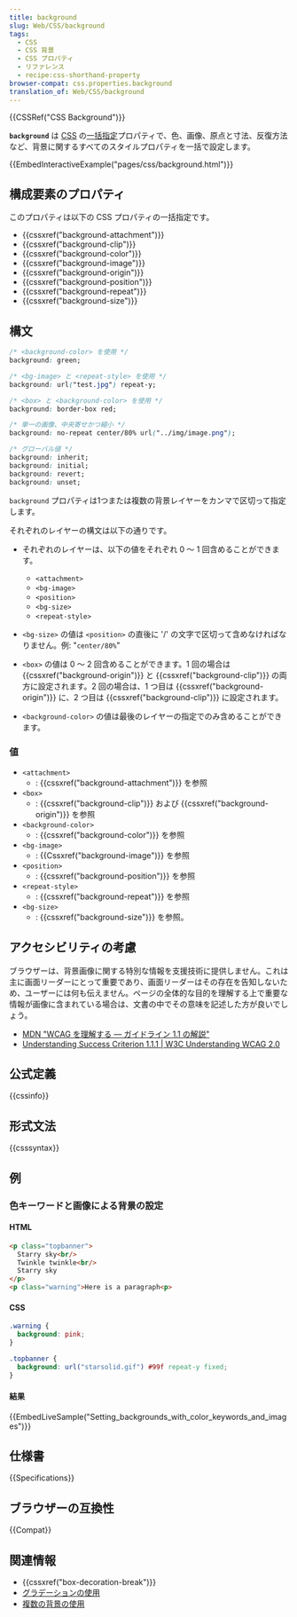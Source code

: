 ```yaml
---
title: background
slug: Web/CSS/background
tags:
  - CSS
  - CSS 背景
  - CSS プロパティ
  - リファレンス
  - recipe:css-shorthand-property
browser-compat: css.properties.background
translation_of: Web/CSS/background
---
```

{{CSSRef("CSS Background")}}

**`background`** は [CSS](/ja/docs/Web/CSS) の[一括指定](/ja/docs/Web/CSS/Shorthand_properties)プロパティで、色、画像、原点と寸法、反復方法など、背景に関するすべてのスタイルプロパティを一括で設定します。

{{EmbedInteractiveExample("pages/css/background.html")}}

## 構成要素のプロパティ

このプロパティは以下の CSS プロパティの一括指定です。

- {{cssxref("background-attachment")}}
- {{cssxref("background-clip")}}
- {{cssxref("background-color")}}
- {{cssxref("background-image")}}
- {{cssxref("background-origin")}}
- {{cssxref("background-position")}}
- {{cssxref("background-repeat")}}
- {{cssxref("background-size")}}

## 構文

```css
/* <background-color> を使用 */
background: green;

/* <bg-image> と <repeat-style> を使用 */
background: url("test.jpg") repeat-y;

/* <box> と <background-color> を使用 */
background: border-box red;

/* 単一の画像、中央寄せかつ縮小 */
background: no-repeat center/80% url("../img/image.png");

/* グローバル値 */
background: inherit;
background: initial;
background: revert;
background: unset;
```

`background` プロパティは1つまたは複数の背景レイヤーをカンマで区切って指定します。

それぞれのレイヤーの構文は以下の通りです。

- それぞれのレイヤーは、以下の値をそれぞれ 0 ～ 1 回含めることができます。

  - `<attachment>`
  - `<bg-image>`
  - `<position>`
  - `<bg-size>`
  - `<repeat-style>`

- `<bg-size>` の値は `<position>` の直後に '/' の文字で区切って含めなければなりません。例: "`center/80%`"
- `<box>` の値は 0 ～ 2 回含めることができます。1 回の場合は {{cssxref("background-origin")}} と {{cssxref("background-clip")}} の両方に設定されます。2 回の場合は、1 つ目は {{cssxref("background-origin")}} に、2 つ目は {{cssxref("background-clip")}} に設定されます。
- `<background-color>` の値は最後のレイヤーの指定でのみ含めることができます。

### 値

- `<attachment>`
  - : {{cssxref("background-attachment")}} を参照
- `<box>`
  - : {{cssxref("background-clip")}} および {{cssxref("background-origin")}} を参照
- `<background-color>`
  - : {{cssxref("background-color")}} を参照
- `<bg-image>`
  - : {{Cssxref("background-image")}} を参照
- `<position>`
  - : {{cssxref("background-position")}} を参照
- `<repeat-style>`
  - : {{cssxref("background-repeat")}} を参照
- `<bg-size>`
  - : {{cssxref("background-size")}} を参照。

## アクセシビリティの考慮

ブラウザーは、背景画像に関する特別な情報を支援技術に提供しません。これは主に画面リーダーにとって重要であり、画面リーダーはその存在を告知しないため、ユーザーには何も伝えません。ページの全体的な目的を理解する上で重要な情報が画像に含まれている場合は、文書の中でその意味を記述した方が良いでしょう。

- [MDN "WCAG を理解する ― ガイドライン 1.1 の解説"](/ja/docs/Web/Accessibility/Understanding_WCAG/Perceivable#guideline_1.1_%e2%80%94_providing_text_alternatives_for_non-text_content)
- [Understanding Success Criterion 1.1.1 | W3C Understanding WCAG 2.0](https://www.w3.org/TR/2016/NOTE-UNDERSTANDING-WCAG20-20161007/text-equiv-all.html)

## 公式定義

{{cssinfo}}

## 形式文法

{{csssyntax}}

## 例

<h3 id="Setting_backgrounds_with_color_keywords_and_images">色キーワードと画像による背景の設定</h3>

#### HTML

```html
<p class="topbanner">
  Starry sky<br/>
  Twinkle twinkle<br/>
  Starry sky
</p>
<p class="warning">Here is a paragraph<p>
```

#### CSS

```css
.warning {
  background: pink;
}

.topbanner {
  background: url("starsolid.gif") #99f repeat-y fixed;
}
```

#### 結果

{{EmbedLiveSample("Setting_backgrounds_with_color_keywords_and_images")}}

## 仕様書

{{Specifications}}

## ブラウザーの互換性

{{Compat}}

## 関連情報

- {{cssxref("box-decoration-break")}}
- [グラデーションの使用](/ja/docs/Web/CSS/CSS_Images/Using_CSS_gradients)
- [複数の背景の使用](/ja/docs/Web/CSS/CSS_Backgrounds_and_Borders/Using_multiple_backgrounds)
